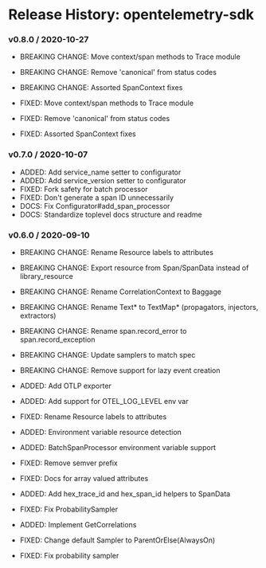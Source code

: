 # Release History: opentelemetry-sdk

### v0.8.0 / 2020-10-27

* BREAKING CHANGE: Move context/span methods to Trace module 
* BREAKING CHANGE: Remove 'canonical' from status codes 
* BREAKING CHANGE: Assorted SpanContext fixes 

* FIXED: Move context/span methods to Trace module 
* FIXED: Remove 'canonical' from status codes 
* FIXED: Assorted SpanContext fixes 

### v0.7.0 / 2020-10-07

* ADDED: Add service_name setter to configurator 
* ADDED: Add service_version setter to configurator 
* FIXED: Fork safety for batch processor 
* FIXED: Don't generate a span ID unnecessarily 
* DOCS: Fix Configurator#add_span_processor 
* DOCS: Standardize toplevel docs structure and readme 

### v0.6.0 / 2020-09-10

* BREAKING CHANGE: Rename Resource labels to attributes 
* BREAKING CHANGE: Export resource from Span/SpanData instead of library_resource
* BREAKING CHANGE: Rename CorrelationContext to Baggage
* BREAKING CHANGE: Rename Text* to TextMap* (propagators, injectors, extractors)
* BREAKING CHANGE: Rename span.record_error to span.record_exception
* BREAKING CHANGE: Update samplers to match spec
* BREAKING CHANGE: Remove support for lazy event creation

* ADDED: Add OTLP exporter
* ADDED: Add support for OTEL_LOG_LEVEL env var
* FIXED: Rename Resource labels to attributes 
* ADDED: Environment variable resource detection
* ADDED: BatchSpanProcessor environment variable support
* FIXED: Remove semver prefix
* FIXED: Docs for array valued attributes
* ADDED: Add hex_trace_id and hex_span_id helpers to SpanData
* FIXED: Fix ProbabilitySampler
* ADDED: Implement GetCorrelations
* FIXED: Change default Sampler to ParentOrElse(AlwaysOn)
* FIXED: Fix probability sampler
